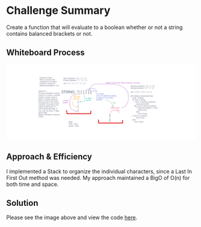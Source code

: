 # Challenge Summary

Create a function that will evaluate to a boolean whether or not a string contains balanced brackets or not.

## Whiteboard Process

!['whiteboard image'](./images/stack_queue_brackets.png)

## Approach & Efficiency

I implemented a Stack to organize the individual characters, since a Last In First Out method was needed. My approach maintained a BigO of O(n) for both time and space.

## Solution

Please see the image above and view the code [here](https://github.com/brannonstarnes/data-structures-and-algorithms/blob/main/python/stack_queue_brackets/stack_queue_brackets.py).
